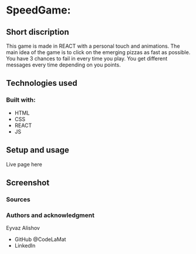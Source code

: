 # SpeedGame:

## Short discription

This game is made in REACT with a personal touch and animations. The main idea of the game is to click on the emerging pizzas as fast as possible. You have 3 chances to fail in every time you play. You get different messages every time depending on you points.

## Technologies used

### Built with:

- HTML
- CSS
- REACT
- JS

## Setup and usage

Live page here

## Screenshot

### Sources

### Authors and acknowledgment

Eyvaz Alishov

- GitHub @CodeLaMat
- LinkedIn
